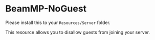 # BeamMP-NoGuest

Please install this to your `Resources/Server` folder.

This resource allows you to disallow guests from joining your server.
